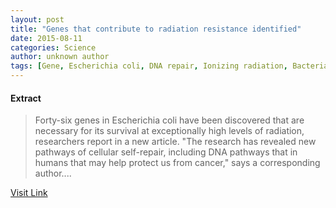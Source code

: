 ```yaml
---
layout: post
title: "Genes that contribute to radiation resistance identified"
date: 2015-08-11
categories: Science
author: unknown author
tags: [Gene, Escherichia coli, DNA repair, Ionizing radiation, Bacteria, Cancer, DNA, Deinococcus radiodurans, Cell (biology), Biology, Biochemistry, Molecular biology, Life sciences, Genetics, Organisms, Biotechnology]
---
```





#### Extract
>Forty-six genes in Escherichia coli have been discovered that are necessary for its survival at exceptionally high levels of radiation, researchers report in a new article. "The research has revealed new pathways of cellular self-repair, including DNA pathways that in humans that may help protect us from cancer," says a corresponding author....



[Visit Link](http://feeds.sciencedaily.com/~r/sciencedaily/~3/hcpiyqAioLU/140721123825.htm)


